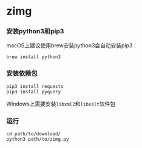# zimg
### 安装python3和pip3

macOS上建议使用brew安装python3会自动安装pip3：

```shell
brew install python3
```

### 安装依赖包

```shell
pip3 install requests
pip3 install pyquery
```

Windows上需要安装`libxml2`和`libxslt`软件包

### 运行

```shell
cd path/to/download/
python3 path/to/zimg.py
```

